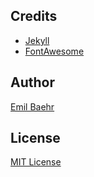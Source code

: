 ## Credits

- [Jekyll](https://github.com/jekyll/jekyll)
- [FontAwesome](https://fortawesome.github.io/Font-Awesome/)

## Author

[Emil Baehr](https://emilbaehr.com/)

## License

[MIT License](LICENSE)